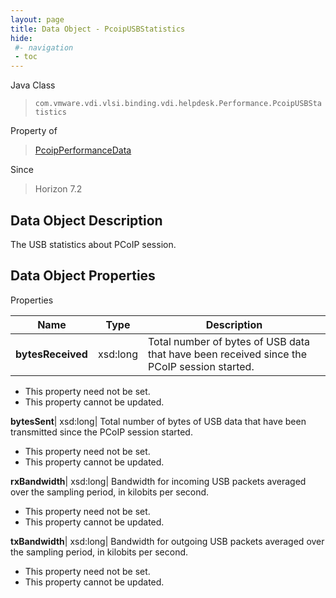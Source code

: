```yaml
---
layout: page
title: Data Object - PcoipUSBStatistics
hide:
 #- navigation
 - toc
---
```






Java Class  
> `com.vmware.vdi.vlsi.binding.vdi.helpdesk.Performance.PcoipUSBStatistics`

Property of  
> [PcoipPerformanceData](vdi.helpdesk.Performance.PcoipPerformanceData.md#field_detail)

Since  
> Horizon 7.2


## Data Object Description 

The USB statistics about PCoIP session. 

## Data Object Properties

Properties

Name |  Type |  Description   
---|---|---  
**bytesReceived**|  xsd:long|  Total number of bytes of USB data that have been received since the PCoIP session started.   


* This property need not be set.
* This property cannot be updated.

  
**bytesSent**|  xsd:long|  Total number of bytes of USB data that have been transmitted since the PCoIP session started.   


* This property need not be set.
* This property cannot be updated.

  
**rxBandwidth**|  xsd:long|  Bandwidth for incoming USB packets averaged over the sampling period, in kilobits per second.   


* This property need not be set.
* This property cannot be updated.

  
**txBandwidth**|  xsd:long|  Bandwidth for outgoing USB packets averaged over the sampling period, in kilobits per second.   


* This property need not be set.
* This property cannot be updated.

  
  
  
 
  
  
